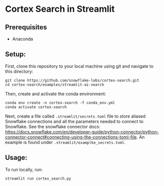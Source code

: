 # Cortex Search in Streamlit

## Prerequisites

- Anaconda

## Setup:

First, clone this repository to your local machine using git and navigate to this directory:

```
git clone https://github.com/snowflake-labs/cortex-search.git
cd cortex-search/examples/streamlit-ai-search
```


Then, create and activate the conda environment:

```
conda env create -n cortex-search -f conda_env.yml
conda activate cortex-search
``` 

Next, create a file called `.streamlit/secrets.toml` file to store aliased Snowflake connections and all the parameters needed to connect to Snowflake. See the snowflake connector docs: https://docs.snowflake.com/en/developer-guide/python-connector/python-connector-connect#connecting-using-the-connections-toml-file. An example is found under `.streamlit/examplke_secrets.toml`. 

## Usage:
To run locally, run:
```
streamlit run cortex_search.py
```